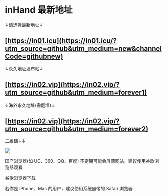 # inHand 最新地址
↓请选择最新地址↓

[https://in01.icu](https://in01.icu/?utm_source=github&utm_medium=new&channelCode=githubnew)
------------------------------------------------------------------------------
  
↓永久地址发布站↓

 [https://in02.vip](https://in02.vip/?utm_source=github&utm_medium=forever1)
------------------------------------------------------------------------------
  
↓海外永久地址(需翻墙)↓

[https://in02.vip](https://in02.vip/?utm_source=github&utm_medium=forever2)
------------------------------------------------------------------------------
  
二維碼↓↓

[<img src="http://s04.calm9.com/qrcode/2019-08/YMIBHHTTXX.png">](http://s04.calm9.com/qrcode/2019-08/YMIBHHTTXX.png)
  
  
    
国产浏览器(如 UC、360、QQ、百度) 不定期可能会屏蔽网站，建议使用谷歌浏览器观看 

[谷歌浏览器下载](https://www.google.cn/chrome "谷歌浏览器")

若你是 iPhone、Mac 的用户，建议使用系统自带的 Safari 浏览器
